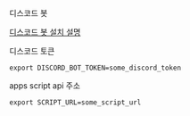 디스코드 봇

[디스코드 봇 설치 설명](https://github.com/bamjun/first_discord_bot)


디스코드 토큰
```
export DISCORD_BOT_TOKEN=some_discord_token
```


apps script api 주소
```
export SCRIPT_URL=some_script_url
```

